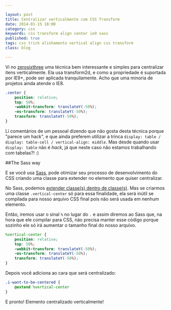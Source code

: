 ```yaml
---

layout: post
title: Centralizar verticalmente com CSS Transform
date: 2014-01-15 18:00
category: css
keywords: css transform align center ie9 sass
published: true
tags: css trick alinhamento vertical align css transform
class: blog

---
```


Vi no [zerosixthree](http://zerosixthree.se/vertical-align-anything-with-just-3-lines-of-css/) uma técnica bem interessante e simples para centralizar itens verticalmente. Ela usa transform2d, e como a propriedade é suportada por IE9+, pode ser aplicada tranquilamente. Acho que uma minoria de projetos ainda atende o IE8.

<!--readmore-->

```css
.center {
    position: relative;
    top: 50%;
    -webkit-transform: translateY(-50%);
    -ms-transform: translateY(-50%);
    transform: translateY(-50%);
}
```

Li comentários de um pessoal dizendo que não gosta desta técnica porque "parece um hack", e que ainda preferem utilizar a trinca `display: table / display: table-cell / vertical-align: middle`. Mas desde quando usar `display: table` não é _hack_, já que neste caso não estamos trabalhando com tabelas?! :)

<!--readmore-->

##The Sass way

E se você usa [Sass](http://sass-lang.com/), pode otimizar seu processo de desenvolvimento do CSS criando uma classe para extender no elemento que quiser centralizar.

No Sass, podemos [extender classe(s) dentro de classe(s)](http://sass-lang.com/documentation/file.SASS_REFERENCE.html#extend). Mas se criarmos uma classe `.vertical-center` só para essa finalidade, ela será inútil se compilada para nosso arquivo CSS final pois não será usada em nenhum elemento.

Então, iremos usar o sinal `%` no lugar do `.` e assim diremos ao Sass que, na hora que ele compilar para CSS, não precisa manter esse código porque sozinho ele só irá aumentar o tamanho final do nosso arquivo. 

```scss
%vertical-center {
    position: relative;
    top: 50%;
    -webkit-transform: translateY(-50%);
    -ms-transform: translateY(-50%);
    transform: translateY(-50%);
}
```

Depois você adiciona ao cara que será centralizado:

```scss
.i-want-to-be-centered {
    @extend %vertical-center
}
```
E pronto! Elemento centralizado verticalmente!
